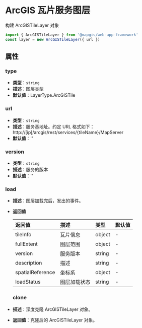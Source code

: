 # ArcGIS 瓦片服务图层

构建 ArcGISTileLayer 对象

```js
import { ArcGISTileLayer } from '@mapgis/web-app-framework'
const layer = new ArcGISTileLayer({ url })
```

## 属性

### type

- **类型**：`string`
- **描述**：图层类型
- **默认值**：LayerType.ArcGISTile

### url

- **类型**：`string`
- **描述**：服务基地址。约定 URL 格式如下：http://[ip]/arcgis/rest/services/{tileName}/MapServer
- **默认值**：''

### version

- **类型**：`string`
- **描述**：服务的版本
- **默认值**：''

### load

- **描述**：图层加载完后，发出的事件。
- **返回值**

  | 返回值           | 描述         | 类型   | 默认值 |
  | :--------------- | :----------- | :----- | :----- |
  | tileInfo         | 瓦片信息     | object | -      |
  | fullExtent       | 图层范围     | object | -      |
  | version          | 服务版本     | string | -      |
  | description      | 描述         | string | -      |
  | spatialReference | 坐标系       | object | -      |
  | loadStatus       | 图层加载状态 | string | -      |

  ### clone

- **描述**：深度克隆 ArcGISTileLayer 对象。
- **返回值**：克隆后的 ArcGISTileLayer 对象。
